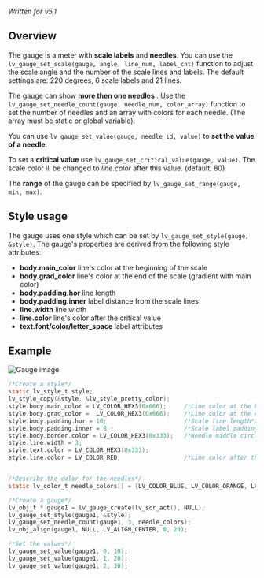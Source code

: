 _Written for v5.1_
## Overview

The gauge is a meter with **scale labels** and **needles**. You can use the `lv_gauge_set_scale(gauge, angle, line_num, label_cnt)` function to adjust the scale angle and the number of the scale lines and labels. The default settings are:  220 degrees, 6 scale labels and 21 lines.

The gauge can show **more then one needles** . Use the `lv_gauge_set_needle_count(gauge, needle_num, color_array)` function to set the number of needles and an array with colors for each needle. (The array must be static or global variable).

You can use `lv_gauge_set_value(gauge, needle_id, value)` to **set the value of a needle**.

To set a **critical value** use `lv_gauge_set_critical_value(gauge, value)`. The scale color ill be changed to _line.color_ after this value. (default: 80)

The **range** of the gauge can be specified by `lv_gauge_set_range(gauge, min, max)`.

## Style usage

The gauge uses one style which can be set by `lv_gauge_set_style(gauge, &style)`. The gauge's properties are derived from the following style attributes:

- **body.main_color** line's color at the beginning of the scale
- **body.grad_color** line's color at the end of the scale (gradient with main color)
- **body.padding.hor** line length
- **body.padding.inner** label distance from the scale lines 
- **line.width** line width
- **line.color** line's color after the critical value
- **text.font/color/letter_space** label attributes

## Example

![Gauge image](http://doc.littlevgl.com/img/gauge-lv_gauge.png)
```c
/*Create a style*/
static lv_style_t style;
lv_style_copy(&style, &lv_style_pretty_color);
style.body.main_color = LV_COLOR_HEX3(0x666);     /*Line color at the beginning*/
style.body.grad_color =  LV_COLOR_HEX3(0x666);    /*Line color at the end*/
style.body.padding.hor = 10;                      /*Scale line length*/
style.body.padding.inner = 8 ;                    /*Scale label padding*/
style.body.border.color = LV_COLOR_HEX3(0x333);   /*Needle middle circle color*/
style.line.width = 3;
style.text.color = LV_COLOR_HEX3(0x333);
style.line.color = LV_COLOR_RED;                  /*Line color after the critical value*/


/*Describe the color for the needles*/
static lv_color_t needle_colors[] = {LV_COLOR_BLUE, LV_COLOR_ORANGE, LV_COLOR_PURPLE};

/*Create a gauge*/
lv_obj_t * gauge1 = lv_gauge_create(lv_scr_act(), NULL);
lv_gauge_set_style(gauge1, &style);
lv_gauge_set_needle_count(gauge1, 3, needle_colors);
lv_obj_align(gauge1, NULL, LV_ALIGN_CENTER, 0, 20);

/*Set the values*/
lv_gauge_set_value(gauge1, 0, 10);
lv_gauge_set_value(gauge1, 1, 20);
lv_gauge_set_value(gauge1, 2, 30);
```
